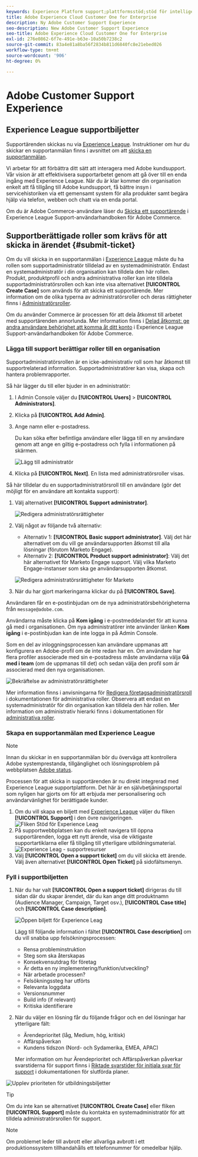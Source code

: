 ```yaml
---
keywords: Experience Platform support;plattformsstöd;stöd för intelligenta tjänster; kundsupport; attribueringssupport; rtcdp-support; skicka supportanmälan;kundsupport
title: Adobe Experience Cloud Customer One for Enterprise
description: Ny Adobe Customer Support Experience
seo-description: New Adobe Customer Support Experience
seo-title: Adobe Experience Cloud Customer One for Enterprise
exl-id: 276e0862-6f7e-491e-b63e-10a50b7238c2
source-git-commit: 83a4e81a8ba56f2834b811d6840fc8e21ebed026
workflow-type: tm+mt
source-wordcount: '906'
ht-degree: 0%

---
```


# Adobe Customer Support Experience

## Experience League supportbiljetter

Supportärenden skickas nu via [Experience League](https://experienceleague.adobe.com/home#support). Instruktioner om hur du skickar en supportanmälan finns i avsnittet om att [skicka en supportanmälan](#create-a-support-ticket-with-experience-league).

Vi arbetar för att förbättra ditt sätt att interagera med Adobe kundsupport. Vår vision är att effektivisera supportarbetet genom att gå över till en enda ingång med Experience League. När du är klar kommer din organisation enkelt att få tillgång till Adobe kundsupport, få bättre insyn i servicehistoriken via ett gemensamt system för alla produkter samt begära hjälp via telefon, webben och chatt via en enda portal.

Om du är Adobe Commerce-användare läser du [Skicka ett supportärende](https://experienceleague.adobe.com/en/docs/commerce-knowledge-base/kb/help-center-guide/magento-help-center-user-guide#support-case) i Experience League Support-användarhandboken för Adobe Commerce.

## Supportberättigade roller som krävs för att skicka in ärendet {#submit-ticket}

Om du vill skicka in en supportanmälan i [Experience League](https://experienceleague.adobe.com/home#support) måste du ha rollen som supportadministratör tilldelad av en systemadministratör. Endast en systemadministratör i din organisation kan tilldela den här rollen. Produkt, produktprofil och andra administrativa roller kan inte tilldela supportadministratörsrollen och kan inte visa alternativet **[!UICONTROL Create Case]** som används för att skicka ett supportärende. Mer information om de olika typerna av administratörsroller och deras rättigheter finns i [Administratörsroller](admin-roles.md).

Om du använder Commerce är processen för att dela åtkomst till arbetet med supportärenden annorlunda. Mer information finns i [Delad åtkomst: ge andra användare behörighet att komma åt ditt konto](https://experienceleague.adobe.com/en/docs/commerce-knowledge-base/kb/help-center-guide/magento-help-center-user-guide#shared-access) i Experience League Support-användarhandboken för Adobe Commerce.

### Lägga till support berättigar roller till en organisation

Supportadministratörsrollen är en icke-administrativ roll som har åtkomst till supportrelaterad information. Supportadministratörer kan visa, skapa och hantera problemrapporter.

Så här lägger du till eller bjuder in en administratör:

1. I Admin Console väljer du **[!UICONTROL Users]** > **[!UICONTROL Administrators]**.
1. Klicka på **[!UICONTROL Add Admin]**.
1. Ange namn eller e-postadress.

   Du kan söka efter befintliga användare eller lägga till en ny användare genom att ange en giltig e-postadress och fylla i informationen på skärmen.

   ![Lägg till administratör](assets/admin-console-add-admin.png)

1. Klicka på **[!UICONTROL Next]**. En lista med administratörsroller visas.

Så här tilldelar du en supportadministratörsroll till en användare (gör det möjligt för en användare att kontakta support):

1. Välj alternativet **[!UICONTROL Support administrator]**.

   ![Redigera administratörsrättigheter](assets/edit-admin-rights.png)

1. Välj något av följande två alternativ:

   * Alternativ 1: **[!UICONTROL Basic support administrator]**. Välj det här alternativet om du vill ge användarsupporten åtkomst till alla lösningar (förutom Marketo Engage).
   * Alternativ 2: **[!UICONTROL Product support administrator]**: Välj det här alternativet för Marketo Engage support. Välj vilka Marketo Engage-instanser som ska ge användarsupporten åtkomst.

   ![Redigera administratörsrättigheter för Marketo](assets/edit-admin-rights-advanced.png)

1. När du har gjort markeringarna klickar du på **[!UICONTROL Save]**.

Användaren får en e-postinbjudan om de nya administratörsbehörigheterna från `message@adobe.com`.

Användarna måste klicka på **Kom igång** i e-postmeddelandet för att kunna gå med i organisationen. Om nya administratörer inte använder länken **Kom igång** i e-postinbjudan kan de inte logga in på Admin Console.

Som en del av inloggningsprocessen kan användare uppmanas att konfigurera en Adobe-profil om de inte redan har en. Om användare har flera profiler associerade med sin e-postadress måste användarna välja **Gå med i team** (om de uppmanas till det) och sedan välja den profil som är associerad med den nya organisationen.

![Bekräftelse av administratörsrättigheter](assets/admin-rights-confirmation.png)

Mer information finns i anvisningarna för [Redigera företagsadministratörsroll](admin-roles.md#add-enterprise-role) i dokumentationen för administrativa roller. Observera att endast en systemadministratör för din organisation kan tilldela den här rollen. Mer information om administrativ hierarki finns i dokumentationen för [administrativa roller](admin-roles.md).

### Skapa en supportanmälan med Experience League

>[!NOTE]
>
> Innan du skickar in en supportanmälan bör du överväga att kontrollera Adobe systemprestanda, tillgänglighet och lösningsproblem på webbplatsen [Adobe status](https://status.adobe.com).

Processen för att skicka in supportärenden är nu direkt integrerad med Experience League supportplattform. Det här är en självbetjäningsportal som nyligen har gjorts om för att erbjuda mer personalisering och användarvänlighet för berättigade kunder.

1. Om du vill skapa en biljett med [Experience League](https://experienceleague.adobe.com/home#support) väljer du fliken **[!UICONTROL Support]** i den övre navigeringen.
   ![Fliken Stöd för Experience Leag](./assets/experience-league-support-tab.png)
1. På supportwebbplatsen kan du enkelt navigera till öppna supportärenden, logga ett nytt ärende, visa de viktigaste supportartiklarna eller få tillgång till ytterligare utbildningsmaterial.
   ![Experience Leag - supportresurser](./assets/experience-league-support-resources.png)
1. Välj **[!UICONTROL Open a support ticket]** om du vill skicka ett ärende. Välj även alternativet **[!UICONTROL Open Ticket]** på sidofältsmenyn.


### Fyll i supportbiljetten

1. När du har valt **[!UICONTROL Open a support ticket]** dirigeras du till sidan där du skapar ärendet, där du kan ange ditt produktnamn (Audience Manager, Campaign, Target osv.), **[!UICONTROL Case title]** och **[!UICONTROL Case description]**.

   ![Öppen biljett för Experience Leag](./assets/experience-league-open-ticket.png)

   Lägg till följande information i fältet **[!UICONTROL Case description]** om du vill snabba upp felsökningsprocessen:

   * Rensa probleminstruktion
   * Steg som ska återskapas
   * Konsekvensutdrag för företag
   * Är detta en ny implementering/funktion/utveckling?
   * När arbetade processen?
   * Felsökningssteg har utförts
   * Relevanta loggdata
   * Versionsnummer
   * Build info (if relevant)
   * Kritiska identifierare


1. När du väljer en lösning får du följande frågor och en del lösningar har ytterligare fält:

   * Ärendeprioritet (låg, Medium, hög, kritisk)
   * Affärspåverkan
   * Kundens tidszon (Nord- och Sydamerika, EMEA, APAC)

   Mer information om hur Ärendeprioritet och Affärspåverkan påverkar svarstiderna för support finns i [Riktade svarstider för initiala svar för support](https://experienceleague.adobe.com/en/docs/support-resources/data-sheets/overview#targeted-initial-response-times-for-support) i dokumentationen för slutförda planer.

![Upplev prioriteten för utbildningsbiljetter](./assets/experience-league-ticket-priority.png)

>[!TIP]
>
> Om du inte kan se alternativet **[!UICONTROL Create Case]** eller fliken **[!UICONTROL Support]** måste du kontakta en systemadministratör för att tilldela administratörsrollen för support.








>[!NOTE]
>
> Om problemet leder till avbrott eller allvarliga avbrott i ett produktionssystem tillhandahålls ett telefonnummer för omedelbar hjälp.




<!--

## What About the Legacy Systems?

New Tickets/Cases will no longer be able to be submitted in legacy systems as of May 11th.  The [Admin Console](https://adminconsole.adobe.com/) will be used to submit new tickets/cases.

### Existing Tickets/Cases

* Between May 11th and May 20th the legacy systems will remain available to work existing tickets/cases to completion.
* Beginning May 20th the support team will migrate remaining open cases from the legacy systems to the new support experience.  You will receive an email notification regarding how to contact support to continue to work these cases.
-->
